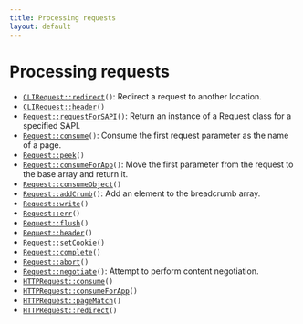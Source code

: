 ```yaml
---
title: Processing requests
layout: default
---
```


# Processing requests

* <code><a href="CLIRequest%3A%3Aredirect">CLIRequest::redirect</a>()</code>: Redirect a request to another location.
* <code><a href="CLIRequest%3A%3Aheader">CLIRequest::header</a>()</code>
* <code><a href="Request%3A%3ArequestForSAPI">Request::requestForSAPI</a>()</code>: Return an instance of a Request class for a specified SAPI.
* <code><a href="Request%3A%3Aconsume">Request::consume</a>()</code>: Consume the first request parameter as the name of a page.
* <code><a href="Request%3A%3Apeek">Request::peek</a>()</code>
* <code><a href="Request%3A%3AconsumeForApp">Request::consumeForApp</a>()</code>: Move the first parameter from the request to the base array and return it.
* <code><a href="Request%3A%3AconsumeObject">Request::consumeObject</a>()</code>
* <code><a href="Request%3A%3AaddCrumb">Request::addCrumb</a>()</code>: Add an element to the breadcrumb array.
* <code><a href="Request%3A%3Awrite">Request::write</a>()</code>
* <code><a href="Request%3A%3Aerr">Request::err</a>()</code>
* <code><a href="Request%3A%3Aflush">Request::flush</a>()</code>
* <code><a href="Request%3A%3Aheader">Request::header</a>()</code>
* <code><a href="Request%3A%3AsetCookie">Request::setCookie</a>()</code>
* <code><a href="Request%3A%3Acomplete">Request::complete</a>()</code>
* <code><a href="Request%3A%3Aabort">Request::abort</a>()</code>
* <code><a href="Request%3A%3Anegotiate">Request::negotiate</a>()</code>: Attempt to perform content negotiation.
* <code><a href="HTTPRequest%3A%3Aconsume">HTTPRequest::consume</a>()</code>
* <code><a href="HTTPRequest%3A%3AconsumeForApp">HTTPRequest::consumeForApp</a>()</code>
* <code><a href="HTTPRequest%3A%3ApageMatch">HTTPRequest::pageMatch</a>()</code>
* <code><a href="HTTPRequest%3A%3Aredirect">HTTPRequest::redirect</a>()</code>
